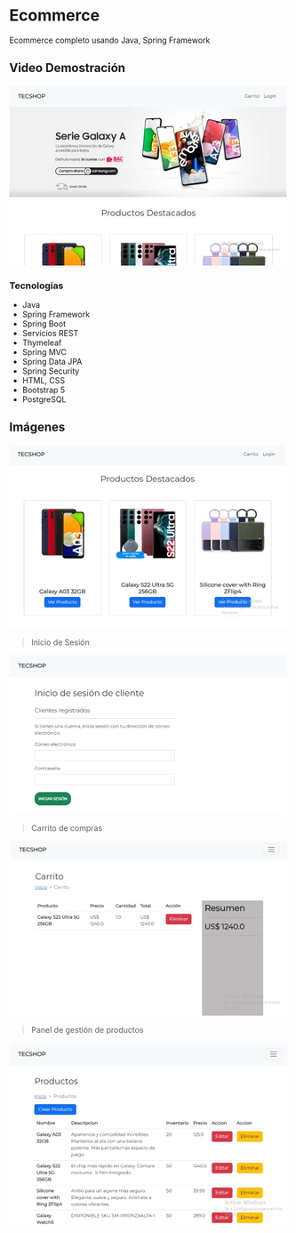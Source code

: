 # Ecommerce
Ecommerce completo usando Java, Spring Framework

## Video Demostración

[![DemostracionVideo](https://github.com/pimentelomar6/ecommerce/blob/master/images/principal-1.jpg "DemostracionVideo")](https://youtu.be/kRbo_VTFL0I "DemostracionVideo")


### Tecnologías
- Java
- Spring Framework
- Spring Boot
- Servicios REST
- Thymeleaf
- Spring MVC
- Spring Data JPA
- Spring Security
- HTML, CSS
- Bootstrap 5
- PostgreSQL

## Imágenes
![](https://github.com/pimentelomar6/ecommerce/blob/master/images/principal-2.jpg)

>  Inicio de Sesión

![](https://github.com/pimentelomar6/ecommerce/blob/master/images/login.jpg)

>  Carrito de compras

![](https://github.com/pimentelomar6/ecommerce/blob/master/images/carrito.jpg)

>  Panel de gestión de productos

![](https://github.com/pimentelomar6/ecommerce/blob/master/images/products.jpg)
